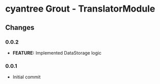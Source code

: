 cyantree Grout - TranslatorModule
=================================

Changes
-------

### 0.0.2

-   **FEATURE:** Implemented DataStorage logic

### 0.0.1

-   Initial commit
